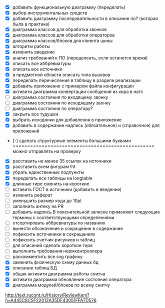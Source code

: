 * [x] добавить функциональную диаграмму (переделать)
* [x] выбор инструментальных средств
* [x] добавить диаграмму последовательности в описание по? (которая была в практике)
* [x] диаграмма классов для обработки звонков
* [x] диаграмма классов для обработки операторов
* [x] диаграмма классов/блоков для клиента шины
* [x] алгоритм работы 
* [x] изменить введение
* [x] анализ требований к ПО (переделеать, если останется время)
* [x] описать все аббревиатуры
* [x] описать все источники
* [x] в предметной области описать типа вызовов
* [x] переделать перечисления в таблицу в разделе реализации
* [x] добавить приложение с примером файла конфигурации
* [x] активити диаграмма конвертации сообщений из кора в натс
* [ ] диаграмма состояния по входящему звонку
* [ ] диаграмма состояния по исходящему звонку
* [ ] диаграмма состояния по оператору?
* [x] закрыть все тудушки
* [x] выбрать исходники для добавления в приложение
* [x] добавить в содержание надпись (обязательное) и (справочное) для приложений
* [-] сделать структурные элементы большими буквами
================================================= можно отправлять на проверку
* [x] расставить не менее 35 ссылок на источники
* [x] расставить всем фигурам !ht
* [x] убрать единственные подпункты
* [x] переделать все таблицы на longtable
* [x] длинные тире сменить на короткие
* [ ] вставить ГОСТ в источники (добавить в введение)
* [ ] изменить реферат
* [ ] уменьшить размер кода до 10pt
* [ ] заполнить антеку на PR
* [ ] добавить надпись В пояснительной записке применяют следующие термины с соответствующими определениями
* [ ] отсортировать аббревиатуры по названию
* [ ] вынести обозначение и сокращение в содержание
* [ ] пофиксить источиники в сокращениях
* [ ] пофиксить счетчик рисунков и таблиц
* [ ] для описаний сделать короткое тире
* [ ] выполнить требования нормконтроллера
* [ ] раскомментить все svg графику
* [x] заменить физическую схему данных бд
* [x] описание таблиц БД
* [x] общая активити диаграмма работы снитча
* [x] активити диаграмма обновление состояния оператора
* [x] диаграмма модулей/блоков по всему снитчу

http://text.rucont.ru/History/ReviewItem?h=A445C8C5F22012A35DF43051FFA7D576